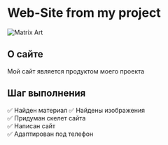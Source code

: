 # Web-Site from my project

![Matrix Art](https://via.placeholder.com/800x400?text=Matrix+Art+Preview)

## О сайте

Мой сайт является продуктом моего проекта

## Шаг выполнения

:white_check_mark: Найден материал 
:white_check_mark: Найдены изображения  
:white_check_mark: Придуман скелет сайта  
:white_check_mark: Написан сайт  
:white_check_mark: Адаптирован под телефон  



